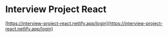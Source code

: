 # Interview Project React

[https://interview-project-react.netlify.app/login](https://interview-project-react.netlify.app/login)